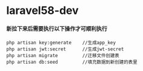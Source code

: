 # laravel58-dev
#### 新拉下来后需要执行以下操作才可顺利执行
```$xslt
php artisan key:generate    //生成app_key
php artisan jwt:secret      //生成jwt-secret
php artisan migrate         //迁移文件创建表
php artisan db:seed         //填充数据到新创建的表里
```
